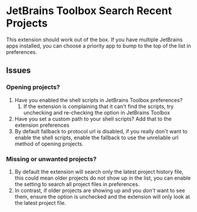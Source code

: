 # JetBrains Toolbox Search Recent Projects

This extension should work out of the box. If you have multiple JetBrains apps installed, you can choose a priority app to bump to the top of the list in preferences.

## Issues

### Opening projects?

 1. Have you enabled the shell scripts in JetBrains Toolbox preferences?
    1. If the extension is complaining that it can't find the scripts, try unchecking and re-checking the option in JetBrains Toolbox
 2. Have you set a custom path to your shell scripts? Add that to the extension preferences
 3. By default fallback to protocol url is disabled, if you really don't want to enable the shell scripts, enable the fallback to use the unreliable url method of opening projects.

### Missing or unwanted projects?

 1. By default the extension will search only the latest project history file, this could mean older projects do not show up in the list, you can enable the setting to search all project files in preferences.
 2. In contrast, if older projects are showing up and you _don't_ want to see them, ensure the option is unchecked and the extension will only look at the latest project file.